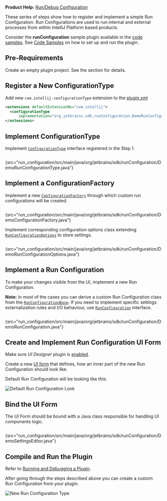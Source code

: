 [//]: # (title: Run Configurations Tutorial)

<!-- Copyright 2000-2022 JetBrains s.r.o. and other contributors. Use of this source code is governed by the Apache 2.0 license that can be found in the LICENSE file. -->

<tldr>

**Product Help:** [Run/Debug Configuration](https://www.jetbrains.com/idea/help/run-debug-configuration.html)

</tldr>

These series of steps show how to register and implement a simple Run Configuration.
Run Configurations are used to run internal and external processes from within IntelliJ Platform based products.

Consider the **runConfiguration** sample plugin available in the [code samples](%gh-sdk-samples%/run_configuration).
See [Code Samples](code_samples.md) on how to set up and run the plugin.

## Pre-Requirements

Create an empty plugin project.
See the [](creating_plugin_project.md) section for details.

## Register a New ConfigurationType

Add new `com.intellij.configurationType` extension to the [plugin.xml](%gh-sdk-samples%/run_configuration/src/main/resources/META-INF/plugin.xml)

```xml
<extensions defaultExtensionNs="com.intellij">
  <configurationType
      implementation="org.jetbrains.sdk.runConfiguration.DemoRunConfigurationType"/>
</extensions>
```

## Implement ConfigurationType

Implement [`ConfigurationType`](%gh-ic%/platform/execution/src/com/intellij/execution/configurations/ConfigurationType.java)  interface registered in the Step 1.

```java
```
{src="run_configuration/src/main/java/org/jetbrains/sdk/runConfiguration/DemoRunConfigurationType.java"}

## Implement a ConfigurationFactory

Implement a new [`ConfigurationFactory`](%gh-ic%/platform/execution/src/com/intellij/execution/configurations/ConfigurationFactory.java) through which custom run configurations will be created.

```java
```
{src="run_configuration/src/main/java/org/jetbrains/sdk/runConfiguration/DemoConfigurationFactory.java"}

Implement corresponding configuration options class extending [`RunConfigurationOptions`](%gh-ic%/platform/execution/src/com/intellij/execution/configurations/RunConfigurationOptions.kt) to store settings.

```java
```
{src="run_configuration/src/main/java/org/jetbrains/sdk/runConfiguration/DemoRunConfigurationOptions.java"}

## Implement a Run Configuration

To make your changes visible from the UI, implement a new Run Configuration.

**Note:** In most of the cases you can derive a custom Run Configuration class from the [`RunConfigurationBase`](%gh-ic%/platform/execution/src/com/intellij/execution/configurations/RunConfigurationBase.java).
If you need to implement specific settings externalization rules and I/O behaviour, use [`RunConfiguration`](%gh-ic%/platform/execution/src/com/intellij/execution/configurations/RunConfiguration.java) interface.

```java
```
{src="run_configuration/src/main/java/org/jetbrains/sdk/runConfiguration/DemoRunConfiguration.java"}

## Create and Implement Run Configuration UI Form

Make sure _UI Designer_ plugin is [enabled](https://www.jetbrains.com/help/idea/managing-plugins.html).

Create a new [UI form](https://www.jetbrains.com/help/idea/designing-gui-major-steps.html) that defines, how an inner part of the new Run Configuration should look like.

Default Run Configuration will be looking like this:

![Default Run Configuration Look](ui_form.png)

## Bind the UI Form

The UI Form should be bound with a Java class responsible for handling UI components logic.

```java
```
{src="run_configuration/src/main/java/org/jetbrains/sdk/runConfiguration/DemoSettingsEditor.java"}

## Compile and Run the Plugin

Refer to [Running and Debugging a Plugin](creating_plugin_project.md#executing-the-plugin).

After going through the steps described above you can create a custom Run Configuration from your plugin.

![New Run Configuration Type](new_run_configuration.png)
